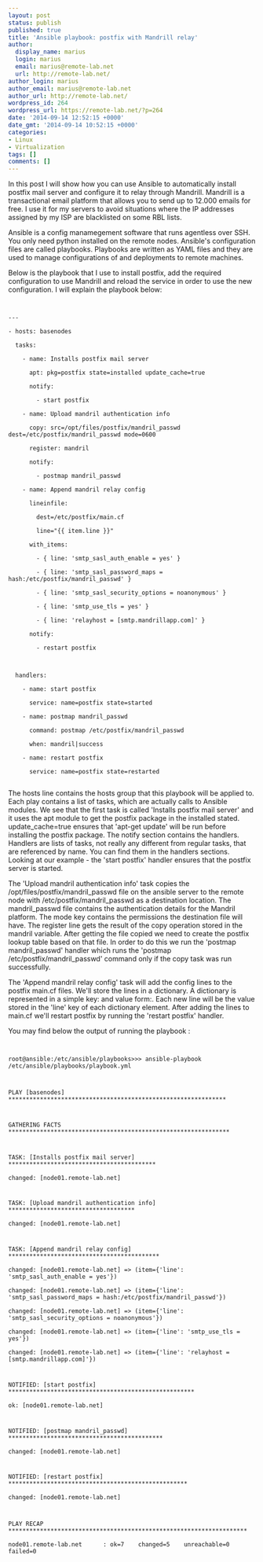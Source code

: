 ```yaml
---
layout: post
status: publish
published: true
title: 'Ansible playbook: postfix with Mandrill relay'
author:
  display_name: marius
  login: marius
  email: marius@remote-lab.net
  url: http://remote-lab.net/
author_login: marius
author_email: marius@remote-lab.net
author_url: http://remote-lab.net/
wordpress_id: 264
wordpress_url: https://remote-lab.net/?p=264
date: '2014-09-14 12:52:15 +0000'
date_gmt: '2014-09-14 10:52:15 +0000'
categories:
- Linux
- Virtualization
tags: []
comments: []
---
```

<p>In this post I will show how you can use Ansible to automatically install postfix mail server and configure it to relay through Mandrill. Mandrill is a transactional email platform that allows you to send up to 12.000 emails for free. I use it for my servers to avoid situations where the IP addresses assigned by my ISP are blacklisted on some RBL lists. </p>
<p>Ansible is a config manamegement software that runs agentless over SSH. You only need python installed on the remote nodes. Ansible's configuration files are called playbooks. Playbooks are written as YAML files and they are used to manage configurations of and deployments to remote machines.</p>
<p>Below is the playbook that I use to install postfix, add the required configuration to use Mandrill and reload the service in order to use the new configuration. I will explain the playbook below:</p>
<p><code lang="bash[notools]"><br />
---<br />
- hosts: basenodes<br />
  tasks:<br />
    - name: Installs postfix mail server<br />
      apt: pkg=postfix state=installed update_cache=true<br />
      notify:<br />
        - start postfix<br />
    - name: Upload mandril authentication info<br />
      copy: src=/opt/files/postfix/mandril_passwd dest=/etc/postfix/mandril_passwd mode=0600<br />
      register: mandril<br />
      notify:<br />
        - postmap mandril_passwd<br />
    - name: Append mandril relay config<br />
      lineinfile:<br />
        dest=/etc/postfix/main.cf<br />
        line="{{ item.line }}"<br />
      with_items:<br />
        - { line: 'smtp_sasl_auth_enable = yes' }<br />
        - { line: 'smtp_sasl_password_maps = hash:/etc/postfix/mandril_passwd' }<br />
        - { line: 'smtp_sasl_security_options = noanonymous' }<br />
        - { line: 'smtp_use_tls = yes' }<br />
        - { line: 'relayhost = [smtp.mandrillapp.com]' }<br />
      notify:<br />
        - restart postfix</p>
<p>  handlers:<br />
    - name: start postfix<br />
      service: name=postfix state=started<br />
    - name: postmap mandril_passwd<br />
      command: postmap /etc/postfix/mandril_passwd<br />
      when: mandril|success<br />
    - name: restart postfix<br />
      service: name=postfix state=restarted<br />
</code></p>
<p>The hosts line contains the hosts group that this playbook will be applied to.<br />
Each play contains a list of tasks, which are actually calls to Ansible modules. We see that the first task is called 'Installs postfix mail server' and it uses the apt module to get the postfix package in the installed stated. update_cache=true ensures that 'apt-get update' will be run before installing the postfix package. The notify section contains the handlers. Handlers are lists of tasks, not really any different from regular tasks, that are referenced by name. You can find them in the handlers sections. Looking at our example - the 'start postfix' handler ensures that the postfix server is started. </p>
<p>The 'Upload mandril authentication info' task copies the /opt/files/postfix/mandril_passwd file on the ansible server to the remote node with /etc/postfix/mandril_passwd as a destination location. The mandril_passwd file contains the authentication details for the Mandril platform. The mode key contains the permissions the destination file will have. The register line gets the result of the copy operation stored in the mandril variable. After getting the file copied we need to create the postfix lookup table based on that file. In order to do this we run the 'postmap mandril_passwd' handler which runs the 'postmap /etc/postfix/mandril_passwd' command only if the copy task was run successfully.</p>
<p>The 'Append mandril relay config' task will add the config lines to the postfix main.cf files. We'll store the lines in a dictionary. A dictionary is represented in a simple key: and value form:. Each new line will be the value stored in the 'line' key of each dictionary element. After adding the lines to main.cf we'll restart postfix by running the 'restart postfix' handler. </p>
<p>You may find below the output of running the playbook : </p>
<p><code lang="bash[notools]"><br />
root@ansible:/etc/ansible/playbooks>>> ansible-playbook /etc/ansible/playbooks/playbook.yml</p>
<p>PLAY [basenodes] ************************************************************** </p>
<p>GATHERING FACTS *************************************************************** </p>
<p>TASK: [Installs postfix mail server] ******************************************<br />
changed: [node01.remote-lab.net]</p>
<p>TASK: [Upload mandril authentication info] ************************************<br />
changed: [node01.remote-lab.net]</p>
<p>TASK: [Append mandril relay config] *******************************************<br />
changed: [node01.remote-lab.net] => (item={'line': 'smtp_sasl_auth_enable = yes'})<br />
changed: [node01.remote-lab.net] => (item={'line': 'smtp_sasl_password_maps = hash:/etc/postfix/mandril_passwd'})<br />
changed: [node01.remote-lab.net] => (item={'line': 'smtp_sasl_security_options = noanonymous'})<br />
changed: [node01.remote-lab.net] => (item={'line': 'smtp_use_tls = yes'})<br />
changed: [node01.remote-lab.net] => (item={'line': 'relayhost = [smtp.mandrillapp.com]'})</p>
<p>NOTIFIED: [start postfix] *****************************************************<br />
ok: [node01.remote-lab.net]</p>
<p>NOTIFIED: [postmap mandril_passwd] ********************************************<br />
changed: [node01.remote-lab.net]</p>
<p>NOTIFIED: [restart postfix] ***************************************************<br />
changed: [node01.remote-lab.net]</p>
<p>PLAY RECAP ********************************************************************<br />
node01.remote-lab.net      : ok=7    changed=5    unreachable=0    failed=0<br />
</code></p>
